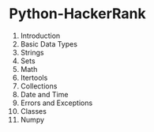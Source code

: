 # Python-HackerRank
1) Introduction
2) Basic Data Types
3) Strings
4) Sets
5) Math
6) Itertools
7) Collections
8) Date and Time
9) Errors and Exceptions
10) Classes
16) Numpy